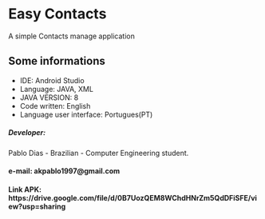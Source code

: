  <html>
	<h1>Easy Contacts</h1>
	<p>A simple Contacts manage application</p>
	<div>
		<h2> Some informations </h2>
		<ul>
			<li>IDE: Android Studio</li>
			<li>Language: JAVA, XML</li>
			<li>JAVA VERSION: 8</li>
			<li>Code written: English </li>
			<li>Language user interface: Portugues(PT)</li>  		
		</ul>
		<h5>Developer:</h5> 
		<p>Pablo Dias - Brazilian - Computer Engineering student.</p>
		<h4>e-mail: akpablo1997@gmail.com</h4>
		<h4>		
			<p>
			Link APK: https://drive.google.com/file/d/0B7UozQEM8WChdHNrZm5QdDFiSFE/view?usp=sharing
			</p>
		</h4>
	</div>	
</html>



